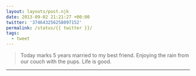 ```yaml
---
layout: layouts/post.njk
date: 2013-09-02 21:21:27 +00:00
twitter: '374643256258097152'
permalink: /status/{{ twitter }}/
tags: 
  - tweet
---
```


> Today marks 5 years married to my best friend. Enjoying the rain from our couch with the pups. Life is good.

---
